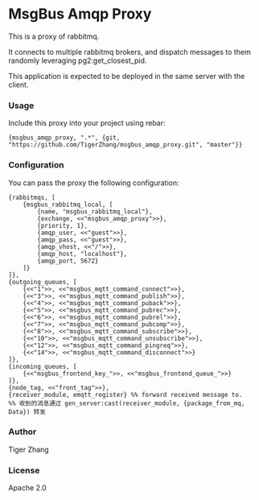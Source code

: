 # MsgBus Amqp Proxy

This is a proxy of rabbitmq.

It connects to multiple rabbitmq brokers, and dispatch messages to them randomly
leveraging pg2:get_closest_pid.

This application is expected to be deployed in the same server with the client.

### Usage

Include this proxy into your project using rebar:

    {msgbus_amqp_proxy, ".*", {git, "https://github.com/TigerZhang/msgbus_amqp_proxy.git", "master"}}

### Configuration

You can pass the proxy the following configuration:

    {rabbitmqs, [
        {msgbus_rabbitmq_local, [
            {name, "msgbus_rabbitmq_local"},
            {exchange, <<"msgbus_amqp_proxy">>},
            {priority, 1},
            {amqp_user, <<"guest">>},
            {amqp_pass, <<"guest">>},
            {amqp_vhost, <<"/">>},
            {amqp_host, "localhost"},
            {amqp_port, 5672}
        ]}
    ]},
    {outgoing_queues, [
        {<<"1">>, <<"msgbus_mqtt_command_connect">>},
        {<<"3">>, <<"msgbus_mqtt_command_publish">>},
        {<<"4">>, <<"msgbus_mqtt_command_puback">>},
        {<<"5">>, <<"msgbus_mqtt_command_pubrec">>},
        {<<"6">>, <<"msgbus_mqtt_command_pubrel">>},
        {<<"7">>, <<"msgbus_mqtt_command_pubcomp">>},
        {<<"8">>, <<"msgbus_mqtt_command_subscribe">>},
        {<<"10">>, <<"msgbus_mqtt_command_unsubscribe">>},
        {<<"12">>, <<"msgbus_mqtt_command_pingreq">>},
        {<<"14">>, <<"msgbus_mqtt_command_disconnect">>}
    ]},
    {incoming_queues, [
        {<<"msgbus_frontend_key_">>, <<"msgbus_frontend_queue_">>}
    ]},
    {node_tag, <<"front_tag">>},
    {receiver_module, emqtt_register} %% forward received message to.
    %% 收到的消息通过 gen_server:cast(receiver_module, {package_from_mq, Data}) 转发

### Author

Tiger Zhang

### License

Apache 2.0
